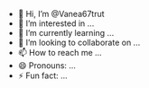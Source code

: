 - 👋 Hi, I’m @Vanea67trut
- 👀 I’m interested in ...
- 🌱 I’m currently learning ...
- 💞️ I’m looking to collaborate on ...
- 📫 How to reach me ...
- 😄 Pronouns: ...
- ⚡ Fun fact: ...

<!---
Vanea67trut/Vanea67trut is a ✨ special ✨ repository because its `README.md` (this file) appears on your GitHub profile.
You can click the Preview link to take a look at your changes.
--->
